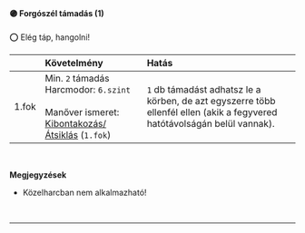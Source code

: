 #### 🟣 Forgószél támadás (1)

⭕ Elég táp, hangolni!

|       | Követelmény                                                                                                                                                                                 | Hatás                                                                                                                     |
| :---- | :------------------------------------------------------------------------------------------------------------------------------------------------------------------------------------------ | :------------------------------------------------------------------------------------------------------------------------ |
| 1.fok | Min. `2` támadás<br />Harcmodor:&nbsp;`6.szint`<br /><br />Manőver ismeret:<br />[Kibontakozás/Átsiklás](../065_03_altalanos_manoverek.md#kibontakozásátsiklás) (`1.fok`) | `1` db támadást adhatsz le a körben, de azt egyszerre több ellenfél ellen (akik a fegyvered hatótávolságán belül vannak). |


<br />

**Megjegyzések**

- Közelharcban nem alkalmazható!
<br />

---

